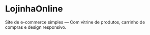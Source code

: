 # LojinhaOnline
Site de e-commerce simples — Com vitrine de produtos, carrinho de compras e design responsivo.
